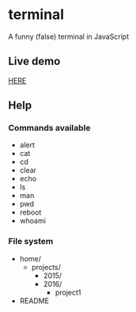# terminal
A funny (false) terminal in JavaScript

## Live demo

[HERE](https://jack3113.github.io/terminal/)

## Help

### Commands available

- alert
- cat
- cd
- clear
- echo
- ls
- man
- pwd
- reboot
- whoami


### File system

- home/
  - projects/
    - 2015/
    - 2016/
      - project1
- README
